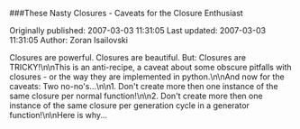 ###These Nasty Closures - Caveats for the Closure Enthusiast

Originally published: 2007-03-03 11:31:05
Last updated: 2007-03-03 11:31:05
Author: Zoran Isailovski

Closures are powerful. Closures are beautiful. But: Closures are TRICKY!\n\nThis is an anti-recipe, a caveat about some obscure pitfalls with closures - or the way they are implemented in python.\n\nAnd now for the caveats: Two no-no's...\n\n1. Don't create more then one instance of the same closure per normal function!\n\n2. Don't create more then one instance of the same closure per generation cycle in a generator function!\n\nHere is why...